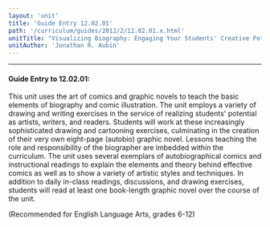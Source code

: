 ```yaml
---
layout: 'unit'
title: 'Guide Entry 12.02.01'
path: '/curriculum/guides/2012/2/12.02.01.x.html'
unitTitle: "Visualizing Biography: Engaging Your Students' Creative Potential through Graphic Novels"
unitAuthor: 'Jonathan R. Aubin'
---
```


<body>
<hr/>
 <h4>
  Guide Entry to 12.02.01:
 </h4>
 <p>
  This unit uses the art of comics and graphic novels to teach the basic elements of biography and comic illustration. The unit employs a variety of drawing and writing exercises in the service of realizing students' potential as artists, writers, and readers. Students will work at these increasingly sophisticated drawing and cartooning exercises, culminating in the creation of their very own eight-page (autobio) graphic novel. Lessons teaching the role and responsibility of the biographer are imbedded within the curriculum. The unit uses several exemplars of autobiographical comics and instructional readings to explain the elements and theory behind effective comics as well as to show a variety of artistic styles and techniques. In addition to daily in-class readings, discussions, and drawing exercises, students will read at least one book-length graphic novel over the course of the unit.
 </p>
<p>
  (Recommended for English Language Arts, grades 6-12)
 </p>

</body>

